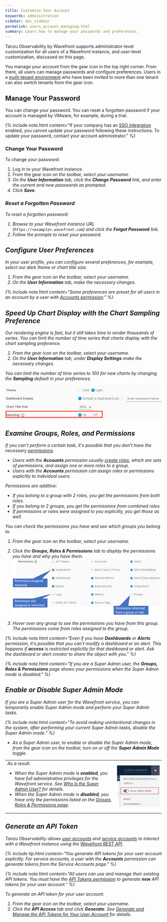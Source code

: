 ```yaml
---
title: Customize Your Account
keywords: administration
sidebar: doc_sidebar
permalink: users_account_managing.html
summary: Learn how to manage your passwords and preferences.
---
```

Tanzu Observability by Wavefront supports administrator-level customization for all users of a Wavefront instance, and user-level customization, discussed on this page. 

You manage your account from the gear icon in the top right corner. From there, all users can manage passwords and configure preferences. Users in a [multi-tenant environment](authentication.html#multi-tenant-authentication) who have been invited to more than one tenant can also switch tenants from the gear icon.

## Manage Your Password

You can change your password. You can reset a forgotten password if your account is managed by VMware, for example, during a trial.

{% include note.html content="If your company has an [SSO integration](authentication.html) enabled, you cannot update your password following these instructions. To update your password, contact your account administrator." %}

### Change Your Password

To change your password:

1. Log in to your Wavefront instance.
2. From the gear icon <i class="fa fa-cog"/> on the toolbar, select your username.
3. On the **User Information** tab, click the **Change Password** link, and enter the current and new passwords as prompted.
4. Click **Save**.

### Reset a Forgotten Password

To reset a forgotten password:

1. Browse to your Wavefront instance URL (`https://<example>.wavefront.com`) and click the **Forgot Password** link.
2. Follow the prompts to reset your password.


## Configure User Preferences

In your user profile, you can configure several preferences, for example, select our dark theme or chart title size.

1. From the gear icon <i class="fa fa-cog"/> on the toolbar, select your username.
1. On the **User Information** tab, make the necessary changes.


{% include note.html content="Some preferences are preset for all users in an account by a user with [Accounts permission](permissions_overview.html)." %}


## Speed Up Chart Display with the Chart Sampling Preference

Our rendering engine is fast, but it still takes time to render thousands of series. You can limit the number of time series that charts display with the chart sampling preference.

1. From the gear icon <i class="fa fa-cog"/> on the toolbar, select your username.
1. On the **User Information** tab, under **Display Settings** make the necessary changes.

You can limit the number of time series to 100 for new charts by changing the **Sampling** default in your preferences.

![sampling preference](images/sampling_preference.png)


## Examine Groups, Roles, and Permissions

If you can't perform a certain task, it's possible that you don't have the necessary [permissions](permissions_overview.html).
* Users with the **Accounts** permission usually [create roles](users_roles.html), which are sets of permissions, and assign one or more roles to a group.
* Users with the **Accounts** permission can assign roles or permissions explicitly to individual users.

Permissions are additive:
* If you belong to a group with 2 roles, you get the permissions from both roles.
* If you belong to 2 groups, you get the permissions from combined roles.
* If permissions or roles were assigned to you explicitly, you get those as well.

You can check the permissions you have and see which groups you belong to.
1. From the gear icon <i class="fa fa-cog"/> on the toolbar, select your username.
2. Click the **Groups, Roles & Permissions** tab to display the permissions you have and why you have them.
![groups and permissions](images/groups_and_permissions.png)

3. Hover over any group to see the permissions you have from this group. The permissions come from roles assigned to the group.

{% include note.html content="Even if you have **Dashboards** or **Alerts** permission, it's possible that you can't modify a dashboard or an alert. This happens if **access** is restricted explicitly for that dashboard or alert. Ask the dashboard or alert creator to share the object with you." %}

{% include note.html content="If you are a Super Admin user, the **Groups, Roles & Permissions** page shows your permissions when the Super Admin mode is disabled." %}

## Enable or Disable Super Admin Mode

If you are a Super Admin user for the Wavefront service, you can temporarily enable Super Admin mode and perform your Super Admin tasks.

{% include note.html content="To avoid making unintentional changes in the system, after performing your current Super Admin tasks, disable the Super Admin mode." %}

* As a Super Admin user, to enable or disable the Super Admin mode, from the gear icon <i class="fa fa-cog"/> on the toolbar, turn on or off the **Super Admin Mode** toggle.

<table>
    <tbody>
        <tr>
            <td width="70%">As a result:
            <ul>
            <li>When the Super Admin mode is <strong>enabled</strong>, you have full administrative privileges for the Wavefront service. See <a href="authorization-faq.html#who-is-the-super-admin-user">Who Is the Super Admin User?</a> for details.</li>
            <li>When the Super Admin mode is <strong>disabled</strong>, you have only the permissions listed on the <a href="users_account_managing.html#examine-groups-roles-and-permissions">Groups, Roles & Permissions page</a>.</li>
            </ul></td>
            <td width="30%"><img src="/images/super_admin_mode.png" alt="A screenshot of the drop-down menu with the Super Admin Mode toggle.">
            </td>
        </tr>
    </tbody>
</table>


## Generate an API Token

Tanzu Observability allows [user accounts](user-accounts.html) and [service accounts](service-accounts.html) to interact with a Wavefront instance using the [Wavefront REST API](wavefront_api.html).

{% include tip.html content="You generate API tokens for your user account explicitly. For service accounts, a user with the **Accounts** permission can generate tokens from the Service Accounts page." %}

{% include note.html content="All users can use and manage their existing API tokens. You must have the [API Tokens permission](permissions_overview.html) to generate **new** API tokens for your user account." %}

To generate an API token for your user account:

1. From the gear icon <i class="fa fa-cog"/> on the toolbar, select your username.
2. Click the **API Access** tab and click **Generate**. See [Generate and Manage the API Tokens for Your User Account](wavefront_api.html#generate-and-manage-the-api-tokens-for-your-user-account) for details.
